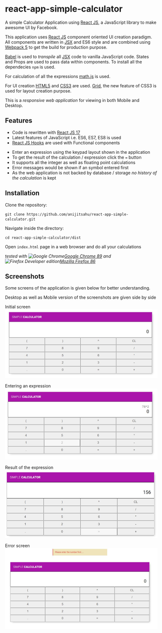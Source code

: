# react-app-simple-calculator
A simple Calculator Application using [React JS](https://reactjs.org/docs/getting-started.html), a JavaScript library to make awesome UI by Facebook.  

This application uses [React JS](https://reactjs.org/docs/getting-started.html) component oriented UI creation paradigm. All components are written in [JSX](https://reactjs.org/docs/jsx-in-depth.html) and ES6 style and are
combined using [Webpack 5](https://webpack.js.org/concepts/) to get the build for production purpose. 

[Babel](https://babeljs.io/docs/en/babel-preset-react) is used to *transpile* all [JSX](https://reactjs.org/docs/jsx-in-depth.html) code to vanilla JavaScript code. States and Props are used to pass data within components. To install all the dependecies `npm` is used.

For calculation of all the expressions [math.js](https://www.npmjs.com/package/mathjs) is used.

For UI creation [HTML5](https://www.w3schools.com/html/html5_intro.asp) and [CSS3](https://www.w3schools.com/css/) are used. [Grid](https://developer.mozilla.org/en-US/docs/Web/CSS/CSS_Grid_Layout), the new feature of CSS3 is used for layout creation purpose.

This is a *responsive web application* for viewing in both Mobile and Desktop.


## Features
<ul>
 <li> Code is rewritten with <a href="https://reactjs.org/docs/getting-started.html" >React JS 17</a> </li>
 <li> Latest features of JavaScript i.e. ES6, ES7, ES8 is used </li>
 <li> <a href="https://reactjs.org/docs/hooks-intro.html">React JS Hooks</a> are used with Functional components
</ul>

- Enter an expression using the keypad layout shown in the application
- To get the result of the calculation / expression click the `=` button 
- It supports all the integer as well as floating point calculations
- Error messages would be shown if an symbol entered first
- As the web application is not backed by database / storage *no history of the calculation* is kept



## Installation

Clone the repository:
```
git clone https://github.com/anijitsahu/react-app-simple-calculator.git
```
Navigate inside the directory: 
```
cd react-app-simple-calculator/dist
```
Open `index.html` page in a web browser and do all your calculations
 
*tested with <img src="screenshots/chrome.png" width="20px" title="Google Chrome">[Google Chrome 89](https://www.google.com/chrome/) and <img src="screenshots/firefox.png" width="25px" title="Firefox Developer edition">[Mozilla Firefox 86](https://www.mozilla.org/en-US/firefox/new/)*  

## Screenshots

Some screens of the application is given below for better understanding. 

Desktop as well as Mobile version of the screenshots are given side by side

<p> Initial screen <br/> 
 <img src="screenshots/InitialScreen.JPG" width="590px" title="Initial screen"/>
</p>
 
 <p> Entering an expression <br/>
 <img src="screenshots/Expression.JPG" width="590px" title="Entering an expression screen"/>
 </p>
 
 <p> Result of the expression <br/> 
 <img src="screenshots/ResultExpression.JPG" width="590px" title="Result of the expression screen"/>
 </p>
 
 <p> Error screen <br/>
 <img src="screenshots/ErrorScreen.JPG" width="590px" title="Error screen"/>
 </p>
 
 

